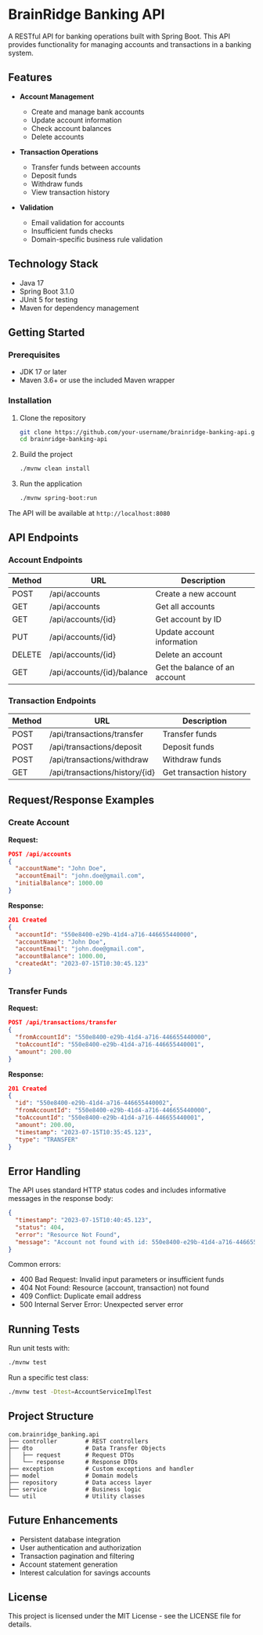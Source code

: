 # BrainRidge Banking API

A RESTful API for banking operations built with Spring Boot. This API provides functionality for managing accounts and transactions in a banking system.

## Features

- **Account Management**
  - Create and manage bank accounts
  - Update account information
  - Check account balances
  - Delete accounts

- **Transaction Operations**
  - Transfer funds between accounts
  - Deposit funds
  - Withdraw funds
  - View transaction history

- **Validation**
  - Email validation for accounts
  - Insufficient funds checks
  - Domain-specific business rule validation

## Technology Stack

- Java 17
- Spring Boot 3.1.0
- JUnit 5 for testing
- Maven for dependency management

## Getting Started

### Prerequisites

- JDK 17 or later
- Maven 3.6+ or use the included Maven wrapper

### Installation

1. Clone the repository
   ```bash
   git clone https://github.com/your-username/brainridge-banking-api.git
   cd brainridge-banking-api
   ```

2. Build the project
   ```bash
   ./mvnw clean install
   ```

3. Run the application
   ```bash
   ./mvnw spring-boot:run
   ```

The API will be available at `http://localhost:8080`

## API Endpoints

### Account Endpoints

| Method | URL                        | Description                         |
|--------|----------------------------|-------------------------------------|
| POST   | /api/accounts              | Create a new account                |
| GET    | /api/accounts              | Get all accounts                    |
| GET    | /api/accounts/{id}         | Get account by ID                   |
| PUT    | /api/accounts/{id}         | Update account information          |
| DELETE | /api/accounts/{id}         | Delete an account                   |
| GET    | /api/accounts/{id}/balance | Get the balance of an account       |

### Transaction Endpoints

| Method | URL                             | Description                |
|--------|----------------------------------|----------------------------|
| POST   | /api/transactions/transfer      | Transfer funds             |
| POST   | /api/transactions/deposit       | Deposit funds              |
| POST   | /api/transactions/withdraw      | Withdraw funds             |
| GET    | /api/transactions/history/{id}  | Get transaction history    |

## Request/Response Examples

### Create Account

**Request:**
```json
POST /api/accounts
{
  "accountName": "John Doe",
  "accountEmail": "john.doe@gmail.com",
  "initialBalance": 1000.00
}
```

**Response:**
```json
201 Created
{
  "accountId": "550e8400-e29b-41d4-a716-446655440000",
  "accountName": "John Doe",
  "accountEmail": "john.doe@gmail.com",
  "accountBalance": 1000.00,
  "createdAt": "2023-07-15T10:30:45.123"
}
```

### Transfer Funds

**Request:**
```json
POST /api/transactions/transfer
{
  "fromAccountId": "550e8400-e29b-41d4-a716-446655440000",
  "toAccountId": "550e8400-e29b-41d4-a716-446655440001",
  "amount": 200.00
}
```

**Response:**
```json
201 Created
{
  "id": "550e8400-e29b-41d4-a716-446655440002",
  "fromAccountId": "550e8400-e29b-41d4-a716-446655440000",
  "toAccountId": "550e8400-e29b-41d4-a716-446655440001",
  "amount": 200.00,
  "timestamp": "2023-07-15T10:35:45.123",
  "type": "TRANSFER"
}
```

## Error Handling

The API uses standard HTTP status codes and includes informative messages in the response body:

```json
{
  "timestamp": "2023-07-15T10:40:45.123",
  "status": 404,
  "error": "Resource Not Found",
  "message": "Account not found with id: 550e8400-e29b-41d4-a716-446655440003"
}
```

Common errors:
- 400 Bad Request: Invalid input parameters or insufficient funds
- 404 Not Found: Resource (account, transaction) not found
- 409 Conflict: Duplicate email address
- 500 Internal Server Error: Unexpected server error

## Running Tests

Run unit tests with:
```bash
./mvnw test
```

Run a specific test class:
```bash
./mvnw test -Dtest=AccountServiceImplTest
```

## Project Structure

```
com.brainridge_banking.api
├── controller        # REST controllers
├── dto               # Data Transfer Objects 
│   ├── request       # Request DTOs
│   └── response      # Response DTOs
├── exception         # Custom exceptions and handler
├── model             # Domain models
├── repository        # Data access layer
├── service           # Business logic
└── util              # Utility classes
```

## Future Enhancements

- Persistent database integration
- User authentication and authorization
- Transaction pagination and filtering
- Account statement generation
- Interest calculation for savings accounts

## License

This project is licensed under the MIT License - see the LICENSE file for details.
